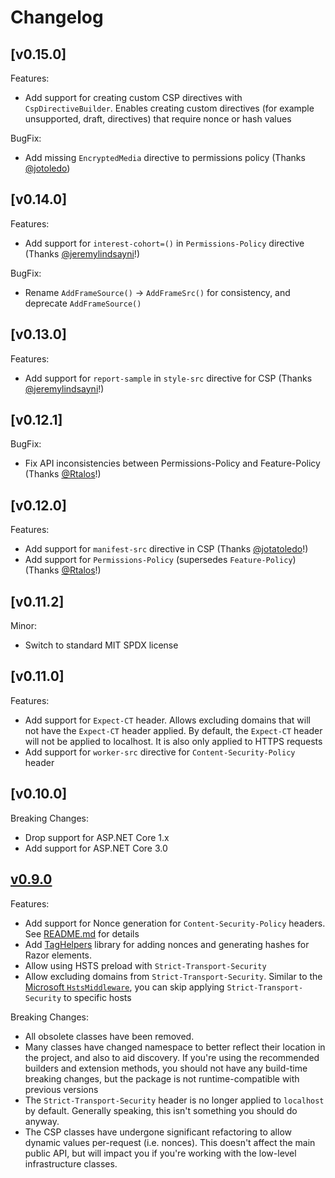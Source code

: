 # Changelog

## [v0.15.0]

Features:

* Add support for creating custom CSP directives with `CspDirectiveBuilder`. Enables creating custom directives (for example unsupported, draft, directives) that require nonce or hash values

BugFix:

* Add missing `EncryptedMedia` directive to permissions policy (Thanks [@jotoledo](https://github.com/jotatoledo))


## [v0.14.0]

Features:

* Add support for `interest-cohort=()` in `Permissions-Policy` directive (Thanks [@jeremylindsayni](https://github.com/jeremylindsayni)!)

BugFix: 

* Rename `AddFrameSource()` -> `AddFrameSrc()` for consistency, and deprecate `AddFrameSource()`

## [v0.13.0]

Features:

* Add support for `report-sample` in `style-src` directive for CSP (Thanks [@jeremylindsayni](https://github.com/jeremylindsayni)!)

## [v0.12.1]

BugFix:

* Fix API inconsistencies between Permissions-Policy and Feature-Policy (Thanks [@Rtalos](https://github.com/Rtalos)!)
 
## [v0.12.0]

Features:

* Add support for `manifest-src` directive in CSP (Thanks [@jotatoledo](https://github.com/jotatoledo)!)
* Add support for `Permissions-Policy` (supersedes `Feature-Policy`) (Thanks [@Rtalos](https://github.com/Rtalos)!)

## [v0.11.2]

Minor:

* Switch to standard MIT SPDX license

## [v0.11.0]

Features:

* Add support for `Expect-CT` header. Allows excluding domains that will not have the `Expect-CT` header applied. By default, the `Expect-CT` header will not be applied to localhost. It is also only applied to HTTPS requests  
* Add support for `worker-src` directive for `Content-Security-Policy` header

## [v0.10.0]

Breaking Changes:

* Drop support for ASP.NET Core 1.x
* Add support for ASP.NET Core 3.0

## [v0.9.0]

Features:

* Add support for Nonce generation for `Content-Security-Policy` headers. See [README.md](https://github.com/andrewlock/NetEscapades.AspNetCore.SecurityHeaders/blob/master/README.md#using-nonces-and-generated-hashes-with-content-security-policy) for details
* Add [TagHelpers](https://www.nuget.org/packages/NetEscapades.AspNetCore.SecurityHeaders.TagHelpers/) library for adding nonces and generating hashes for Razor elements. 
* Allow using HSTS preload with `Strict-Transport-Security`
* Allow excluding domains from `Strict-Transport-Security`. Similar to the [Microsoft `HstsMiddleware`](https://github.com/aspnet/BasicMiddleware/blob/master/src/Microsoft.AspNetCore.HttpsPolicy/HstsMiddleware.cs), you can skip applying `Strict-Transport-Security` to specific hosts

Breaking Changes:

* All obsolete classes have been removed.
* Many classes have changed namespace to better reflect their location in the project, and also to aid discovery. If you're using the recommended builders and extension methods, you should not have any build-time breaking changes, but the package is not runtime-compatible with previous versions
* The `Strict-Transport-Security` header is no longer applied to `localhost` by default. Generally speaking, this isn't something you should do anyway.
* The CSP classes have undergone significant refactoring to allow dynamic values per-request (i.e. nonces). This doesn't affect the main public API, but will impact you if you're working with the low-level infrastructure classes.

[v0.9.0]: https://github.com/andrewlock/NetEscapades.AspNetCore.SecurityHeaders/compare/v0.8.0...0.9.0
